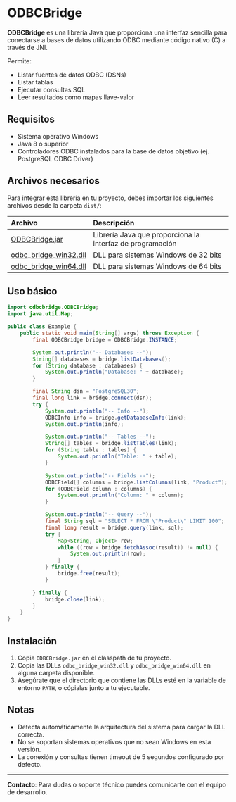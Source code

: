 # ODBCBridge

**ODBCBridge** es una librería Java que proporciona una interfaz sencilla para conectarse a bases de datos utilizando ODBC mediante código nativo (C) a través de JNI.

Permite:
- Listar fuentes de datos ODBC (DSNs)
- Listar tablas
- Ejecutar consultas SQL
- Leer resultados como mapas llave-valor

## Requisitos
- Sistema operativo Windows
- Java 8 o superior
- Controladores ODBC instalados para la base de datos objetivo (ej. PostgreSQL ODBC Driver)

## Archivos necesarios

Para integrar esta librería en tu proyecto, debes importar los siguientes archivos desde la carpeta `dist/`:

| Archivo | Descripción |
|:--------|:------------|
| [ODBCBridge.jar](dist/ODBCBridge.jar) | Librería Java que proporciona la interfaz de programación |
| [odbc_bridge_win32.dll](dist/odbc_bridge_win32.dll) | DLL para sistemas Windows de 32 bits |
| [odbc_bridge_win64.dll](dist/odbc_bridge_win64.dll) | DLL para sistemas Windows de 64 bits |

## Uso básico

```java
import odbcbridge.ODBCBridge;
import java.util.Map;

public class Example {
    public static void main(String[] args) throws Exception {
        final ODBCBridge bridge = ODBCBridge.INSTANCE;

        System.out.println("-- Databases --");
        String[] databases = bridge.listDatabases();
        for (String database : databases) {
            System.out.println("Database: " + database);
        }

        final String dsn = "PostgreSQL30";
        final long link = bridge.connect(dsn);
        try {
            System.out.println("-- Info --");
            ODBCInfo info = bridge.getDatabaseInfo(link);
            System.out.println(info);

            System.out.println("-- Tables --");
            String[] tables = bridge.listTables(link);
            for (String table : tables) {
                System.out.println("Table: " + table);
            }

            System.out.println("-- Fields --");
            ODBCField[] columns = bridge.listColumns(link, "Product");
            for (ODBCField column : columns) {
                System.out.println("Column: " + column);
            }

            System.out.println("-- Query --");
            final String sql = "SELECT * FROM \"Product\" LIMIT 100";
            final long result = bridge.query(link, sql);
            try {
                Map<String, Object> row;
                while ((row = bridge.fetchAssoc(result)) != null) {
                    System.out.println(row);
                }
            } finally {
                bridge.free(result);
            }

        } finally {
            bridge.close(link);
        }
    }
}
```

## Instalación

1. Copia `ODBCBridge.jar` en el classpath de tu proyecto.
2. Copia las DLLs `odbc_bridge_win32.dll` y `odbc_bridge_win64.dll` en alguna carpeta disponible.
3. Asegúrate que el directorio que contiene las DLLs esté en la variable de entorno `PATH`, o cópialas junto a tu ejecutable.

## Notas
- Detecta automáticamente la arquitectura del sistema para cargar la DLL correcta.
- No se soportan sistemas operativos que no sean Windows en esta versión.
- La conexión y consultas tienen timeout de 5 segundos configurado por defecto.

---

**Contacto**: Para dudas o soporte técnico puedes comunicarte con el equipo de desarrollo.

